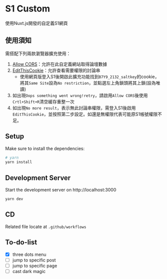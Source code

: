 # S1 Custom

使用Nuxt.js開發的自定義S1網頁

## 使用須知
需搭配下列兩款瀏覽器擴充使用：
1. [Allow CORS](https://chrome.google.com/webstore/detail/allow-cors-access-control/lhobafahddgcelffkeicbaginigeejlf?hl=en)：允許在此自定義網站取得論壇數據
2. [EditThisCookie](https://chrome.google.com/webstore/detail/editthiscookie/fngmhnnpilhplaeedifhccceomclgfbg?hl=en)：允許查看需要權限的討論串
    * 使用網頁版登入S1後開啟此擴充功能找到`B7Y9_2132_saltkey`的cookie，將其`Same Site`設為`No restriction`，並點選左上角鎖頭將其上鎖(設為唯讀)
3. 如出現`Oops something went wrong!retry`，請啟用`Allow CORS`後使用`Crtl+Shift+R`清空緩存重整一次
4. 如出現`No more result`，表示無此討論串權限，需登入S1後啟用`EditThisCookie`，並按照第二步設定。如還是無權限代表可能原S1帳號權限不足。
## Setup
Make sure to install the dependencies:

```bash
# yarn
yarn install
```

## Development Server

Start the development server on http://localhost:3000

```bash
yarn dev
```
## CD
Related file locate at `.github/workflows`

## To-do-list
- [x] three dots menu
- [ ] jump to specific post
- [ ] jump to specific page
- [ ] cast dark magic